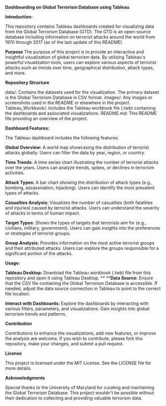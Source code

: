 **Dashboarding on Global Terrorism Database using Tableau**

**Introduction:**

This repository contains Tableau dashboards created for visualizing data from the Global Terrorism Database (GTD). The GTD is an open-source database including information on terrorist attacks around the world from 1970 through 2017 (as of the last update of this README).

**Purpose**
The purpose of this project is to provide an interactive and insightful visualization of global terrorism data. By utilizing Tableau's powerful visualization tools, users can explore various aspects of terrorist attacks such as trends over time, geographical distribution, attack types, and more.

**Repository Structure**

data/: Contains the datasets used for the visualization. The primary dataset is the Global Terrorism Database in CSV format.
images/: Any images or screenshots used in the README or elsewhere in the project.
Tableau_Workbook/: Includes the Tableau workbook file (.twb) containing the dashboards and associated visualizations.
README.md: This README file providing an overview of the project.

**Dashboard Features:**

The Tableau dashboard includes the following features:

**Global Overview:** A world map showcasing the distribution of terrorist attacks globally. Users can filter the data by year, region, or country.

**Time Trends**: A time series chart illustrating the number of terrorist attacks over the years. Users can analyze trends, spikes, or declines in terrorism activities.

**Attack Types:** A bar chart showing the distribution of attack types (e.g., bombing, assassination, hijacking). Users can identify the most prevalent types of attacks.

**Casualties Analysis:** Visualizes the number of casualties (both fatalities and injuries) caused by terrorist attacks. Users can understand the severity of attacks in terms of human impact.

**Target Types:** Shows the types of targets that terrorists aim for (e.g., civilians, military, government). Users can gain insights into the preferences or strategies of terrorist groups.

**Group Analysis:** Provides information on the most active terrorist groups and their attributed attacks. Users can explore the groups responsible for a significant portion of the attacks.

**Usage:**

**Tableau Desktop:** Download the Tableau workbook (.twb) file from this repository and open it using Tableau Desktop.
**
****Data Source:** Ensure that the CSV file containing the Global Terrorism Database is accessible. If needed, adjust the data source connection in Tableau to point to the correct file location.

**Interact with Dashboards:** Explore the dashboards by interacting with various filters, parameters, and visualizations. Gain insights into global terrorism trends and patterns.

**Contribution**

Contributions to enhance the visualizations, add new features, or improve the analysis are welcome. If you wish to contribute, please fork this repository, make your changes, and submit a pull request.

**License**

This project is licensed under the MIT License. See the LICENSE file for more details.

**Acknowledgments**

Special thanks to the University of Maryland for curating and maintaining the Global Terrorism Database. This project wouldn't be possible without their dedication to collecting and providing valuable terrorism data.
